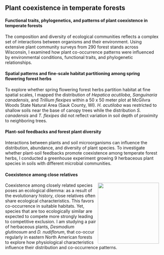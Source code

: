 ## Plant coexistence in temperate forests

#### Functional traits, phylogenetics, and patterns of plant coexistence in temperate forests

The composition and diversity of ecological communities reflects a complex set of interactions between organisms and their environment. Using extensive plant community surveys from 290 forest stands across Wisconsin, I examined how plant co-occurrence patterns were influenced by environmental conditions, functional traits, and phylogenetic relationships. 

#### Spatial patterns and fine-scale habitat partitioning among spring flowering forest herbs

To explore whether spring flowering forest herbs partition habitat at fine spatial scales, I mapped the distribution of *Hepatica acutiloba*, *Sanguinaria canadensis*, and *Trillium flexipes* within a 50 x 50 meter plot at McGilvra Woods State Natural Area (Sauk County, WI). *H. acutiloba* was restricted to shallow soils near the base of canopy trees while the distribution *S. canadensis* and *T. flexipes* did not reflect variation in soil depth of proximity to neighboring trees.

#### Plant-soil feedbacks and forest plant diversity

Interactions between plants and soil microorganisms can influence the distribution, abundance, and diversity of plant species.
To investigate whether plant-soil feedbacks promote coexistence among temperate forest herbs, I conducted a greenhouse experiment 
growing 9 herbaceous plant species in soils with different microbial communities.

#### Coexistence among close relatives

<img src="https://jaredjbeck.github.io/hylodesmumcoexistence.jpg" width="200" align="right"> Coexistence among closely related species poses an ecological dilemma: as a result of the evolutionary history,
close relatives often share ecological characteristics. This favors co-occurrence in suitable habitats. Yet, species 
that are too ecologically similar are expected to compete more strongly leading to competitive exclusion. I am studying
a pair of herbaceous plants, *Desmodium glutinosum* and *D. nudiflorum*, that co-occur regularly in eastern North American forests
to explore how physiological characteristics influence their distribution and co-occurrence patterns.
